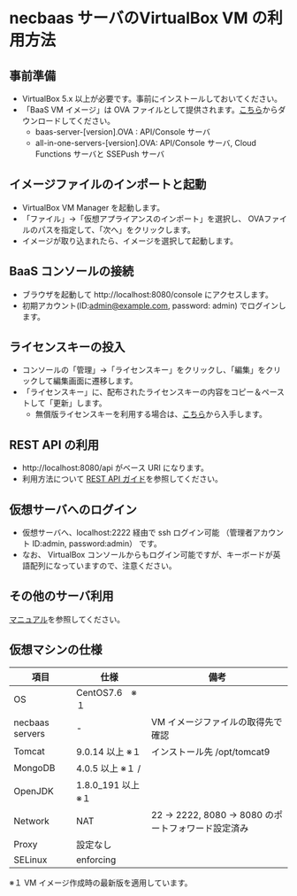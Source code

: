 necbaas サーバのVirtualBox VM の利用方法
=========================================

事前準備
---------

* VirtualBox 5.x 以上が必要です。事前にインストールしておいてください。
* 「BaaS VM イメージ」は OVA ファイルとして提供されます。[こちら](https://github.com/nec-baas/baas-server/releases)からダウンロードしてください。
   * baas-server-[version].OVA : API/Console サーバ
   * all-in-one-servers-[version].OVA: API/Console サーバ, Cloud Functions サーバと SSEPush サーバ
  
イメージファイルのインポートと起動
------------------------------

* VirtualBox VM Manager を起動します。
* 「ファイル」→「仮想アプライアンスのインポート」を選択し、 OVAファイルのパスを指定して、「次へ」をクリックします。 
* イメージが取り込まれたら、イメージを選択して起動します。

BaaS コンソールの接続
---------------------

* ブラウザを起動して http://localhost:8080/console にアクセスします。 
* 初期アカウント(ID:admin@example.com, password: admin) でログインします。

ライセンスキーの投入
-------------------

* コンソールの「管理」→「ライセンスキー」をクリックし、「編集」をクリックして編集画面に遷移します。
* 「ライセンスキー」に、配布されたライセンスキーの内容をコピー＆ペーストして「更新」します。
   * 無償版ライセンスキーを利用する場合は、[こちら](https://nec-baas.github.io/downloads.html)から入手します。

REST API の利用
----------------

* http://localhost:8080/api がベース URI になります。
* 利用方法について [REST API ガイド](https://nec-baas.github.io/baas-manual/latest/developer/ja/rest/index.html)を参照してください。

仮想サーバへのログイン
---------------------

* 仮想サーバへ、localhost:2222 経由で ssh ログイン可能 （管理者アカウント ID:admin, password:admin） です。 
* なお、 VirtualBox コンソールからもログイン可能ですが、キーボードが英語配列になっていますので、注意ください。

その他のサーバ利用
-------------------

[マニュアル](https://nec-baas.github.io/documents.html)を参照してください。


仮想マシンの仕様
------------------

項目            | 仕様　　　　　      | 備考       
--------------- | ------------------ | ------------------------------------------------- |
OS              | CentOS7.6　※１      |                                                  |
necbaas servers | -                  | VM イメージファイルの取得先で確認                     |
Tomcat          | 9.0.14 以上 ※１     | インストール先 /opt/tomcat9                        |
MongoDB         | 4.0.5  以上 ※１     /                                                  |
OpenJDK         | 1.8.0_191 以上 ※１  |                                                  |
Network         | NAT                | 22 -> 2222, 8080 -> 8080 のポートフォワード設定済み  |
Proxy           | 設定なし            |                                                  |
SELinux         | enforcing          |                                                  |

※１ VM イメージ作成時の最新版を適用しています。
